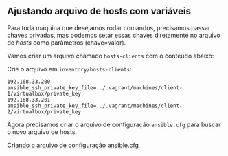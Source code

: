 ## Ajustando arquivo de hosts com variáveis

Para toda máquina que desejamos rodar comandos, precisamos passar chaves privadas, mas podemos setar essas chaves diretamente no arquivo de _hosts_ como parâmetros (chave=valor).

Vamos criar um arquivo chamado `hosts-clients` com o conteúdo abaixo:

Crie o arquivo em `inventory/hosts-clients`:

```shell
192.168.33.200 ansible_ssh_private_key_file=../.vagrant/machines/client-1/virtualbox/private_key
192.168.33.201 ansible_ssh_private_key_file=../.vagrant/machines/client-2/virtualbox/private_key
```

Agora precisamos criar o arquivo de configuração `ansible.cfg` para buscar o novo arquivo de hosts.

[Criando o arquivo de configuração ansible.cfg](ansible.cfg.md)